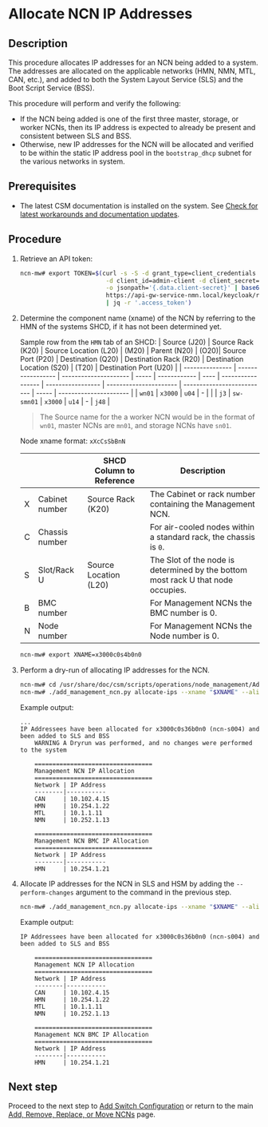 # Allocate NCN IP Addresses

## Description

This procedure allocates IP addresses for an NCN being added to a system. The addresses are allocated on the applicable networks
(HMN, NMN, MTL, CAN, etc.), and added to both the System Layout Service (SLS) and the Boot Script Service (BSS).

This procedure will perform and verify the following:

* If the NCN being added is one of the first three master, storage, or worker NCNs, then its IP address is expected to already be present and consistent between SLS and BSS.
* Otherwise, new IP addresses for the NCN will be allocated and verified to be within the static IP address pool in the `bootstrap_dhcp` subnet for the various networks in system.

## Prerequisites

* The latest CSM documentation is installed on the system. See
  [Check for latest workarounds and documentation updates](../../../update_product_stream/index.md#check-for-latest-workarounds-and-documentation-updates).

## Procedure

1. Retrieve an API token:

    ```bash
    ncn-mw# export TOKEN=$(curl -s -S -d grant_type=client_credentials \
                            -d client_id=admin-client -d client_secret=`kubectl get secrets admin-client-auth \
                            -o jsonpath='{.data.client-secret}' | base64 -d` \
                            https://api-gw-service-nmn.local/keycloak/realms/shasta/protocol/openid-connect/token \
                            | jq -r '.access_token')
    ```

1. Determine the component name (xname) of the NCN by referring to the HMN of the systems SHCD, if it has not been determined yet.

    Sample row from the `HMN` tab of an SHCD:
    | Source (J20)    | Source Rack (K20) | Source Location (L20) | (M20) | Parent (N20) | (O20)| Source Port (P20) | Destination (Q20) | Destination Rack (R20) | Destination Location (S20) | (T20) | Destination Port (U20) |
    | --------------- | ----------------- | --------------------- | ----- | ------------ | ---- | ----------------- | ----------------- | ---------------------- | -------------------------- | ----- | ---------------------- |
    | `wn01`          | `x3000`           | `u04`                 | -     |              |      | `j3`              | `sw-smn01`        | `x3000`                | `u14`                      | -     | `j48`                  |

    > The Source name for the a worker NCN would be in the format of `wn01`, master NCNs are `mn01`, and storage NCNs have `sn01`.

    Node xname format: `xXcCsSbBnN`

    |   |                | SHCD Column to Reference | Description
    | - | -------------- | ------------------------ | -----------
    | X | Cabinet number | Source Rack (K20)        | The Cabinet or rack number containing the Management NCN.
    | C | Chassis number |                          | For air-cooled nodes within a standard rack, the chassis is `0`.
    | S | Slot/Rack U    | Source Location (L20)    | The Slot of the node is determined by the bottom most rack U that node occupies.
    | B | BMC number     |                          | For Management NCNs the BMC number is 0.
    | N | Node number    |                          | For Management NCNs the Node number is 0.

    ```bash
    ncn-mw# export XNAME=x3000c0s4b0n0
    ```

1. Perform a dry-run of allocating IP addresses for the NCN.

    ```bash
    ncn-mw# cd /usr/share/doc/csm/scripts/operations/node_management/Add_Remove_Replace_NCNs/
    ncn-mw# ./add_management_ncn.py allocate-ips --xname "$XNAME" --alias "$NODE"
    ```

    Example output:

    ```text
    ...
    IP Addressees have been allocated for x3000c0s36b0n0 (ncn-s004) and been added to SLS and BSS
        WARNING A Dryrun was performed, and no changes were performed to the system

        =================================
        Management NCN IP Allocation
        =================================
        Network | IP Address
        --------|-----------
        CAN     | 10.102.4.15
        HMN     | 10.254.1.22
        MTL     | 10.1.1.11
        NMN     | 10.252.1.13

        =================================
        Management NCN BMC IP Allocation
        =================================
        Network | IP Address
        --------|-----------
        HMN     | 10.254.1.21
    ```

1. Allocate IP addresses for the NCN in SLS and HSM by adding the `--perform-changes` argument to the command in the previous step.

    ```bash
    ncn-mw# ./add_management_ncn.py allocate-ips --xname "$XNAME" --alias "$NODE" --perform-changes
    ```

    Example output:

    ```text
    IP Addressees have been allocated for x3000c0s36b0n0 (ncn-s004) and been added to SLS and BSS

        =================================
        Management NCN IP Allocation
        =================================
        Network | IP Address
        --------|-----------
        CAN     | 10.102.4.15
        HMN     | 10.254.1.22
        MTL     | 10.1.1.11
        NMN     | 10.252.1.13

        =================================
        Management NCN BMC IP Allocation
        =================================
        Network | IP Address
        --------|-----------
        HMN     | 10.254.1.21
    ```

## Next step

Proceed to the next step to [Add Switch Configuration](Add_Switch_Config.md) or return to the main [Add, Remove, Replace, or Move NCNs](../Add_Remove_Replace_NCNs.md) page.
